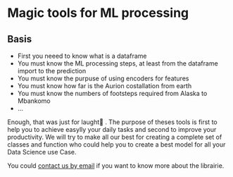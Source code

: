 # Magic tools for ML processing

Basis
------
- First you neeed to know what is a dataframe
- You must know the ML processing steps, at least from the dataframe import to the prediction
- You must know the purpuse of using encoders for  features
- You must know how far is the Aurion costallation from earth
- You must know the numbers of footsteps required from Alaska to Mbankomo
- ... 

Enough, that was just for laught🤣 . The purpose of theses tools is first to help you to achieve easylly your daily tasks and second to improve your productivity. 
We will try to make all our best for creating a complete set of classes and function who could help you to create a best model for all your 
Data Science use Case.

You could <a href="mailto:stephcyril.sc@gmail.com">contact us by email</a> if you want to know more about the librairie.
